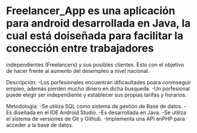 # Freelancer_App es una aplicación para android desarrollada en Java, la cual está doiseñada para facilitar la conección entre trabajadores 
independientes (Freelancers) y sus posibles clientes. Esto con el objetivo de hacer frente al aumento del desempleo a nivel nacional.

Descripción: 
-Los porfesionales encuentran dificaultades poara conmseguir empleo, además pierden mucho dinero en dicha busqueda.
-Un porfesional puede elegir ser independiente y establecer sus propias tarifas y horarios.

Metodología:
-Se utiliza SQL como sistema de gestión de Base de datos.
-Es diseñada en el IDE Android Studio.
-Es desarrollada en Java.
-Se utiliza el sistema de versiones de Git y Github.
-Implementa una API enPHP para acceder a la base de datos.


